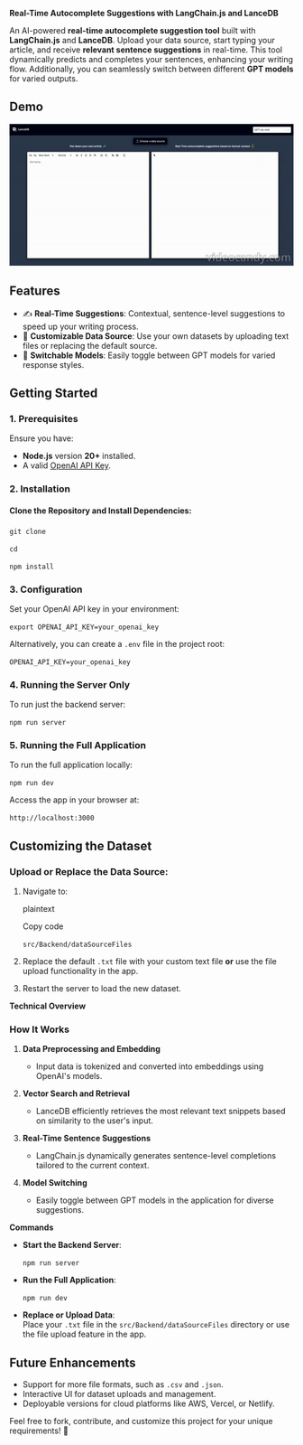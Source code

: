 **Real-Time Autocomplete Suggestions with LangChain.js and LanceDB**

An AI-powered **real-time autocomplete suggestion tool** built with **LangChain.js** and **LanceDB**. Upload your data source, start typing your article, and receive **relevant sentence suggestions** in real-time. This tool dynamically predicts and completes your sentences, enhancing your writing flow. Additionally, you can seamlessly switch between different **GPT models** for varied outputs.

**Demo**
--------

![Real-Time Autocomplete Demo](https://github.com/lancedb/assets/blob/main/recipes/sentance_Auto_complete.gif)

**Features**
------------

*   ✍️ **Real-Time Suggestions**: Contextual, sentence-level suggestions to speed up your writing process.
*   📂 **Customizable Data Source**: Use your own datasets by uploading text files or replacing the default source.
*   🌟 **Switchable Models**: Easily toggle between GPT models for varied response styles.

**Getting Started**
-------------------

### **1\. Prerequisites**

Ensure you have:

*   **Node.js** version **20+** installed.
*   A valid [OpenAI API Key](https://platform.openai.com/signup).

### **2\. Installation**

#### Clone the Repository and Install Dependencies:


`git clone`

`cd `

`npm install` 

### **3\. Configuration**

Set your OpenAI API key in your environment:

`export OPENAI_API_KEY=your_openai_key` 

Alternatively, you can create a `.env` file in the project root:

`OPENAI_API_KEY=your_openai_key` 

### **4\. Running the Server Only**

To run just the backend server:

`npm run server` 


### **5\. Running the Full Application**

To run the full application locally:

`npm run dev` 

Access the app in your browser at:

`http://localhost:3000` 


**Customizing the Dataset**
---------------------------

### Upload or Replace the Data Source:

1.  Navigate to:
    
    plaintext
    
    Copy code
    
    `src/Backend/dataSourceFiles` 
    
2.  Replace the default `.txt` file with your custom text file **or** use the file upload functionality in the app.
3.  Restart the server to load the new dataset.

**Technical Overview**

### **How It Works**

1.  **Data Preprocessing and Embedding**
    
    *   Input data is tokenized and converted into embeddings using OpenAI's models.
2.  **Vector Search and Retrieval**
    
    *   LanceDB efficiently retrieves the most relevant text snippets based on similarity to the user's input.
3.  **Real-Time Sentence Suggestions**
    
    *   LangChain.js dynamically generates sentence-level completions tailored to the current context.
4.  **Model Switching**
    
    *   Easily toggle between GPT models in the application for diverse suggestions.

**Commands**

*   **Start the Backend Server**:

    `npm run server` 
    
*   **Run the Full Application**:
    
    `npm run dev` 
    
*   **Replace or Upload Data**:  
    Place your `.txt` file in the `src/Backend/dataSourceFiles` directory or use the file upload feature in the app.

**Future Enhancements**
-----------------------

*   Support for more file formats, such as `.csv` and `.json`.
*   Interactive UI for dataset uploads and management.
*   Deployable versions for cloud platforms like AWS, Vercel, or Netlify.

Feel free to fork, contribute, and customize this project for your unique requirements! 🚀
